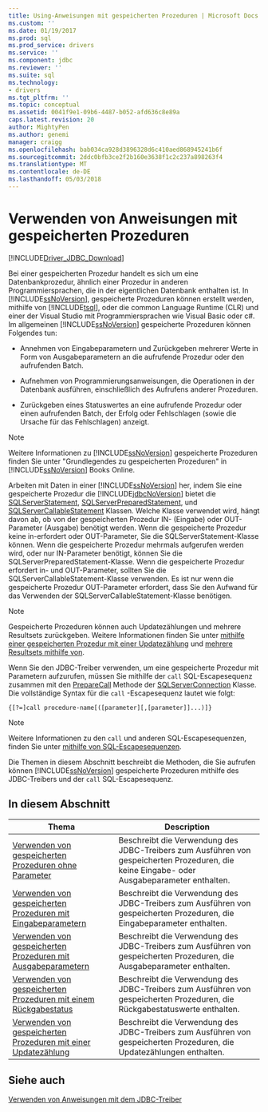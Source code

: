 ```yaml
---
title: Using-Anweisungen mit gespeicherten Prozeduren | Microsoft Docs
ms.custom: ''
ms.date: 01/19/2017
ms.prod: sql
ms.prod_service: drivers
ms.service: ''
ms.component: jdbc
ms.reviewer: ''
ms.suite: sql
ms.technology:
- drivers
ms.tgt_pltfrm: ''
ms.topic: conceptual
ms.assetid: 0041f9e1-09b6-4487-b052-afd636c8e89a
caps.latest.revision: 20
author: MightyPen
ms.author: genemi
manager: craigg
ms.openlocfilehash: bab034ca928d3896328d6c410aed868945241b6f
ms.sourcegitcommit: 2ddc0bfb3ce2f2b160e3638f1c2c237a898263f4
ms.translationtype: MT
ms.contentlocale: de-DE
ms.lasthandoff: 05/03/2018
---
```

# <a name="using-statements-with-stored-procedures"></a>Verwenden von Anweisungen mit gespeicherten Prozeduren
[!INCLUDE[Driver_JDBC_Download](../../includes/driver_jdbc_download.md)]

  Bei einer gespeicherten Prozedur handelt es sich um eine Datenbankprozedur, ähnlich einer Prozedur in anderen Programmiersprachen, die in der eigentlichen Datenbank enthalten ist. In [!INCLUDE[ssNoVersion](../../includes/ssnoversion_md.md)], gespeicherte Prozeduren können erstellt werden, mithilfe von [!INCLUDE[tsql](../../includes/tsql_md.md)], oder die common Language Runtime (CLR) und einer der Visual Studio mit Programmiersprachen wie Visual Basic oder c#. Im allgemeinen [!INCLUDE[ssNoVersion](../../includes/ssnoversion_md.md)] gespeicherte Prozeduren können Folgendes tun:  
  
-   Annehmen von Eingabeparametern und Zurückgeben mehrerer Werte in Form von Ausgabeparametern an die aufrufende Prozedur oder den aufrufenden Batch.  
  
-   Aufnehmen von Programmierungsanweisungen, die Operationen in der Datenbank ausführen, einschließlich des Aufrufens anderer Prozeduren.  
  
-   Zurückgeben eines Statuswertes an eine aufrufende Prozedur oder einen aufrufenden Batch, der Erfolg oder Fehlschlagen (sowie die Ursache für das Fehlschlagen) anzeigt.  
  
> [!NOTE]  
>  Weitere Informationen zu [!INCLUDE[ssNoVersion](../../includes/ssnoversion_md.md)] gespeicherte Prozeduren finden Sie unter "Grundlegendes zu gespeicherten Prozeduren" in [!INCLUDE[ssNoVersion](../../includes/ssnoversion_md.md)] Books Online.  
  
 Arbeiten mit Daten in einer [!INCLUDE[ssNoVersion](../../includes/ssnoversion_md.md)] her, indem Sie eine gespeicherte Prozedur die [!INCLUDE[jdbcNoVersion](../../includes/jdbcnoversion_md.md)] bietet die [SQLServerStatement](../../connect/jdbc/reference/sqlserverstatement-class.md), [SQLServerPreparedStatement](../../connect/jdbc/reference/sqlserverpreparedstatement-class.md), und [ SQLServerCallableStatement](../../connect/jdbc/reference/sqlservercallablestatement-class.md) Klassen. Welche Klasse verwendet wird, hängt davon ab, ob von der gespeicherten Prozedur IN- (Eingabe) oder OUT-Parameter (Ausgabe) benötigt werden. Wenn die gespeicherte Prozedur keine in-erfordert oder OUT-Parameter, Sie die SQLServerStatement-Klasse können. Wenn die gespeicherte Prozedur mehrmals aufgerufen werden wird, oder nur IN-Parameter benötigt, können Sie die SQLServerPreparedStatement-Klasse. Wenn die gespeicherte Prozedur erfordert in- und OUT-Parameter, sollten Sie die SQLServerCallableStatement-Klasse verwenden. Es ist nur wenn die gespeicherte Prozedur OUT-Parameter erfordert, dass Sie den Aufwand für das Verwenden der SQLServerCallableStatement-Klasse benötigen.  
  
> [!NOTE]  
>  Gespeicherte Prozeduren können auch Updatezählungen und mehrere Resultsets zurückgeben. Weitere Informationen finden Sie unter [mithilfe einer gespeicherten Prozedur mit einer Updatezählung](../../connect/jdbc/using-a-stored-procedure-with-an-update-count.md) und [mehrere Resultsets mithilfe von](../../connect/jdbc/using-multiple-result-sets.md).  
  
 Wenn Sie den JDBC-Treiber verwenden, um eine gespeicherte Prozedur mit Parametern aufzurufen, müssen Sie mithilfe der `call` SQL-Escapesequenz zusammen mit den [PrepareCall](../../connect/jdbc/reference/preparecall-method-sqlserverconnection.md) Methode der [SQLServerConnection](../../connect/jdbc/reference/sqlserverconnection-class.md) Klasse. Die vollständige Syntax für die `call` -Escapesequenz lautet wie folgt:  
  
 `{[?=]call procedure-name[([parameter][,[parameter]]...)]}`  
  
> [!NOTE]  
>  Weitere Informationen zu den `call` und anderen SQL-Escapesequenzen, finden Sie unter [mithilfe von SQL-Escapesequenzen](../../connect/jdbc/using-sql-escape-sequences.md).  
  
 Die Themen in diesem Abschnitt beschreibt die Methoden, die Sie aufrufen können [!INCLUDE[ssNoVersion](../../includes/ssnoversion_md.md)] gespeicherte Prozeduren mithilfe des JDBC-Treibers und der `call` SQL-Escapesequenz.  
  
## <a name="in-this-section"></a>In diesem Abschnitt  
  
|Thema|Description|  
|-----------|-----------------|  
|[Verwenden von gespeicherten Prozeduren ohne Parameter](../../connect/jdbc/using-a-stored-procedure-with-no-parameters.md)|Beschreibt die Verwendung des JDBC-Treibers zum Ausführen von gespeicherten Prozeduren, die keine Eingabe- oder Ausgabeparameter enthalten.|  
|[Verwenden von gespeicherten Prozeduren mit Eingabeparametern](../../connect/jdbc/using-a-stored-procedure-with-input-parameters.md)|Beschreibt die Verwendung des JDBC-Treibers zum Ausführen von gespeicherten Prozeduren, die Eingabeparameter enthalten.|  
|[Verwenden von gespeicherten Prozeduren mit Ausgabeparametern](../../connect/jdbc/using-a-stored-procedure-with-output-parameters.md)|Beschreibt die Verwendung des JDBC-Treibers zum Ausführen von gespeicherten Prozeduren, die Ausgabeparameter enthalten.|  
|[Verwenden von gespeicherten Prozeduren mit einem Rückgabestatus](../../connect/jdbc/using-a-stored-procedure-with-a-return-status.md)|Beschreibt die Verwendung des JDBC-Treibers zum Ausführen von gespeicherten Prozeduren, die Rückgabestatuswerte enthalten.|  
|[Verwenden von gespeicherten Prozeduren mit einer Updatezählung](../../connect/jdbc/using-a-stored-procedure-with-an-update-count.md)|Beschreibt die Verwendung des JDBC-Treibers zum Ausführen von gespeicherten Prozeduren, die Updatezählungen enthalten.|  
  
## <a name="see-also"></a>Siehe auch  
 [Verwenden von Anweisungen mit dem JDBC-Treiber](../../connect/jdbc/using-statements-with-the-jdbc-driver.md)  
  
  
